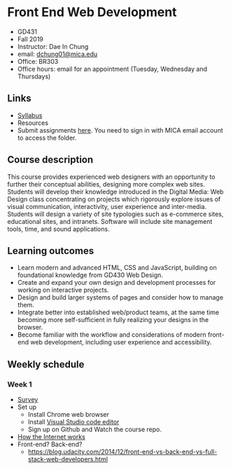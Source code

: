 # Front End Web Development

- GD431
- Fall 2019
- Instructor: Dae In Chung
- email: [dchung01@mica.edu](mailto:dchung01@mica.edu)
- Office: BR303
- Office hours: email for an appointment (Tuesday, Wednesday and Thursdays)

## Links
- [Syllabus](files/MICA-19FA-GD413-Syllabus.pdf)
- Resources
- Submit assignments [here](https://drive.google.com/drive/folders/1CFT46LI2kIB753bhOX1uEURrB8-R0n1S?usp=sharing). You need to sign in with MICA email account to access the folder.

## Course description
This course provides experienced web designers with an opportunity to further their conceptual abilities, designing more complex web sites. Students will develop their knowledge introduced in the Digital Media: Web Design class concentrating on projects which rigorously explore issues of visual communication, interactivity, user experience and inter-media. Students will design a variety of site typologies such as e-commerce sites, educational sites, and intranets. Software will include site management tools, time, and sound applications.

## Learning outcomes
- Learn modern and advanced HTML, CSS and JavaScript, building on foundational knowledge from GD430 Web Design.
- Create and expand your own design and development processes for working on interactive projects.
- Design and build larger systems of pages and consider how to manage them.
- Integrate better into established web/product teams, at the same time becoming more self-sufficient in fully realizing your designs in the browser.
- Become familiar with the workflow and considerations of modern front-end web development, including user experience and accessibility.

## Weekly schedule

### Week 1
- [Survey](https://forms.gle/hXdTcZTGHy6Cp2w88)
- Set up
  - Install Chrome web browser
  - Install [Visual Studio code editor](https://code.visualstudio.com)
  - Sign up on Github and Watch the course repo.
- [How the Internet works](lectures/w1-how-the-internet-works.md)
- Front-end? Back-end?
  - https://blog.udacity.com/2014/12/front-end-vs-back-end-vs-full-stack-web-developers.html
